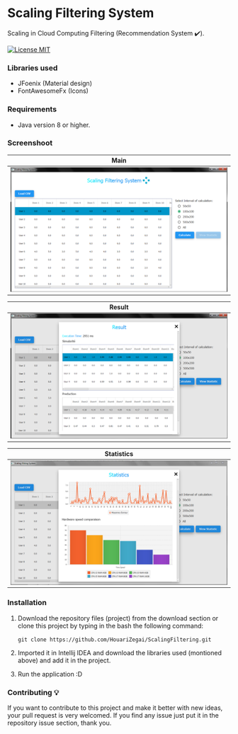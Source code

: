 # Scaling Filtering System
Scaling in Cloud Computing Filtering (Recommendation System :heavy_check_mark:).

[![License MIT](https://img.shields.io/badge/license-MIT-blue.svg)](LICENSE)

### Libraries used
* JFoenix (Material design)
* FontAwesomeFx (Icons)

### Requirements
* Java version 8 or higher.

### Screenshoot
Main           |
:---------------------:|
![Main - screenshoots](screenshots/main.PNG) |

Result           |
:---------------------:|
![Result - screenshoots](screenshots/result.PNG) |

Statistics           |
:---------------------:|
![Statistics - screenshoots](screenshots/statistics.PNG) |

### Installation
1. Download the repository files (project) from the download section or clone this project by typing in the bash the following command:

       git clone https://github.com/HouariZegai/ScalingFiltering.git
2. Imported it in Intellij IDEA and download the libraries used (montioned above) and add it in the project.
3. Run the application :D

### Contributing 💡
If you want to contribute to this project and make it better with new ideas, your pull request is very welcomed.
If you find any issue just put it in the repository issue section, thank you.
